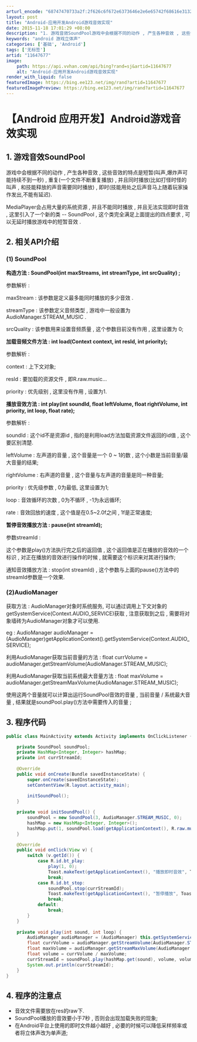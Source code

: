 ```yaml
---
arturl_encode: "68747470733a2f:2f626c6f672e6373646e2e6e65742f68616e31323032303132:2f61727469636c652f64657461696c732f3131363437363737"
layout: post
title: "Android-应用开发Android游戏音效实现"
date: 2015-11-18 17:01:29 +08:00
description: "1. 游戏音效SoundPool游戏中会根据不同的动作 , 产生各种音效 , 这些音效的特点是短暂("
keywords: "android 游戏立体声"
categories: ['基础', 'Android']
tags: ['无标签']
artid: "11647677"
image:
    path: https://api.vvhan.com/api/bing?rand=sj&artid=11647677
    alt: "Android-应用开发Android游戏音效实现"
render_with_liquid: false
featuredImage: https://bing.ee123.net/img/rand?artid=11647677
featuredImagePreview: https://bing.ee123.net/img/rand?artid=11647677
---
```


# 【Android 应用开发】Android游戏音效实现

## 1. 游戏音效SoundPool

游戏中会根据不同的动作 , 产生各种音效 , 这些音效的特点是短暂(叫声,爆炸声可能持续不到一秒) , 重复(一个文件不断重复播放) , 并且同时播放(比如打怪时怪的叫声 , 和技能释放的声音需要同时播放) , 即时(技能用处之后声音马上随着玩家操作发出,不能有延迟).

MediaPlayer会占用大量的系统资源 , 并且不能同时播放 , 并且无法实现即时音效 , 这里引入了一个新的类 -- SoundPool , 这个类完全满足上面提出的四点要求 , 可以无延时播放游戏中的短暂音效 .

## 2. 相关API介绍

### (1) SoundPool

**构造方法 : SoundPool(int maxStreams, int streamType, int srcQuality) ;**

参数解析 :

maxStream : 该参数是定义最多能同时播放的多少音效 .

streamType : 该参数定义音频类型 , 游戏中一般设置为AudioManager.STREAM\_MUSIC .

srcQuality : 该参数用来设置音频质量 , 这个参数目前没有作用 , 这里设置为 0;

**加载音频文件方法 : int load(Context context, int resId, int priority);**

参数解析 :

context : 上下文对象;

resId : 要加载的资源文件 , 即R.raw.music...

priority : 优先级别 , 这里没有作用 , 设置为1.

**播放音效方法 : int play(int soundId, float leftVolume, float rightVolume, int priority, int loop, float rate);**

参数解析 :

soundId : 这个id不是资源id , 指的是利用load方法加载资源文件返回的id值 , 这个要区别清楚.

leftVolume : 左声道的音量 , 这个音量是一个 0 ~ 1的数 , 这个小数是当前音量/最大音量的结果;

rightVolume : 右声道的音量 , 这个音量与左声道的音量是同一种音量;

priority : 优先级参数 , 0为最低, 这里设置为1;

loop : 音效循环的次数 , 0为不循环 , -1为永远循环;

rate : 音效回放的速度 , 这个值是在0.5~2.0f之间 , 1f是正常速度;

**暂停音效播放方法 : pause(int streamId);**

参数streamId :

这个参数是play()方法执行完之后的返回值 , 这个返回值是正在播放的音效的一个标识 , 对正在播放的音效进行操作的时候 , 就需要这个标识来对其进行操作;

通知音效播放方法 : stop(int streamId) , 这个参数与上面的pause()方法中的streamId参数是一个效果.

### (2)AudioManager

获取方法 : AudioManager对象时系统服务, 可以通过调用上下文对象的getSystemService(Context.AUDIO\_SERVICE)获取 , 注意获取到之后 , 需要将对象墙砖为AudioManager对象才可以使用.

eg : AudioManager audioManager = (AudioManager)getApplicationContext().getSystemService(Context.AUDIO\_SERVICE);

利用AudioManager获取当前音量的方法 : float currVolume = audioManager.getStreamVolume(AudioManager.STREAM\_MUSIC);

利用AudioManager获取当前系统最大音量方法 : float maxVolume = audioManager.getStreamMaxVolume(AudioManager.STREAM\_MUSIC);

使用这两个音量就可以计算出运行SoundPool音效的音量 , 当前音量 / 系统最大音量 , 结果就是soundPool.play()方法中需要传入的音量 ;

## 3. 程序代码

```java
public class MainActivity extends Activity implements OnClickListener {

	private SoundPool soundPool;
	private HashMap<Integer, Integer> hashMap;
	private int currStreamId;
	
    @Override
    public void onCreate(Bundle savedInstanceState) {
        super.onCreate(savedInstanceState);
        setContentView(R.layout.activity_main);
        
        initSoundPool();
    }

    private void initSoundPool() {
    	soundPool = new SoundPool(3, AudioManager.STREAM_MUSIC, 0);	
    	hashMap = new HashMap<Integer, Integer>();
    	hashMap.put(1, soundPool.load(getApplicationContext(), R.raw.musictest, 1));
	}

	@Override
	public void onClick(View v) {
		switch (v.getId()) {
			case R.id.bt_play:
				play(1, 0);
				Toast.makeText(getApplicationContext(), "播放即时音效", Toast.LENGTH_LONG).show();
				break;
			case R.id.bt_stop:
				soundPool.stop(currStreamId);
				Toast.makeText(getApplicationContext(), "暂停播放", Toast.LENGTH_LONG).show();
				break;
			default:
				break;
		}
	}
	
	private void play(int sound, int loop) {
		AudioManager audioManager = (AudioManager) this.getSystemService(Context.AUDIO_SERVICE);
		float currVolume = audioManager.getStreamVolume(AudioManager.STREAM_MUSIC);
		float maxVolume = audioManager.getStreamMaxVolume(AudioManager.STREAM_MUSIC);
		float volume = currVolume / maxVolume;
		currStreamId = soundPool.play(hashMap.get(sound), volume, volume, 1, loop, 1.0f);
		System.out.println(currStreamId);
	}
}
```

  

## 4. 程序的注意点

* 音效文件需要放在res的raw下.
* SoundPool播放的音效要小于7秒 , 否则会出现加载失败的现象;
* 在Android平台上使用的即时文件越小越好 , 必要的时候可以降低采样频率或者将立体声改为单声道;